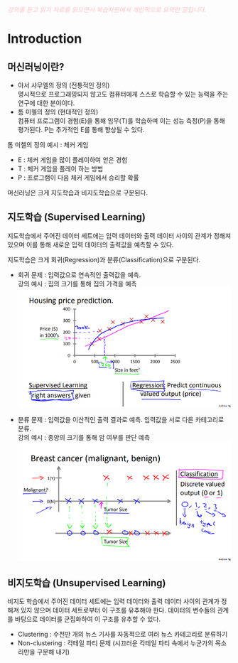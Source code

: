 <span style="color:pink">*강의를 듣고 읽기 자료를 읽으면서 복습차원에서 개인적으로 요약한 글입니다.*<span>

# Introduction

## 머신러닝이란?

- 아서 사무엘의 정의 (전통적인 정의)  
  명시적으로 프로그래밍되지 않고도 컴퓨터에게 스스로 학습할 수 있는 능력을 주는 연구에 대한 분야이다.
- 톰 미첼의 정의 (현대적인 정의)  
  컴퓨터 프로그램이 경험(E)을 통해 임무(T)를 학습하며 이는 성능 측정(P)을 통해 평가된다. P는 추가적인 E를 통해 향상될 수 있다.

톰 미첼의 정의 예시 : 체커 게임

- E : 체커 게임을 많이 플레이하여 얻은 경험
- T : 체커 게임을 플레이 하는 방법
- P : 프로그램이 다음 체커 게임에서 승리할 확률

머신러닝은 크게 지도학습과 비지도학습으로 구분된다.

## 지도학습 (Supervised Learning)

지도학습에서 주어진 데이터 세트에는 입력 데이터와 출력 데이터 사이의 관계가 정해져 있으며 이를 통해 새로운 입력 데이터의 출력값을 예측할 수 있다.

지도학습은 크게 회귀(Regression)과 분류(Classification)으로 구분된다.

- 회귀 문제 : 입력값으로 연속적인 출력값을 예측.\
  강의 예시 : 집의 크기를 통해 집의 가격을 예측
  ![집 가격 문제](/week1/image/houseproblem.jpg)


- 분류 문제 : 입력값을 이산적인 출력 결과로 예측. 입력값을 서로 다른 카테고리로 분류. \
  강의 예시 : 종양의 크기를 통해 암 여부를 판단 예측 
  ![암 문제](/week1/image/cancerproblem.png)


## 비지도학습 (Unsupervised Learning)

비지도 학습에서 주어진 데이터 세트에는 입력 데이터와 출력 데이터 사이의 관계가 정해져 있지 않으며 데이터 세트로부터 이 구조를 유추해야 한다. 데이터의 변수들의 관계를 바탕으로 데이터를 군집화하여 이 구조를 유추할 수 있다.

- Clustering : 수천만 개의 뉴스 기사를 자동적으로 여러 뉴스 카테고리로 분류하기
- Non-clustering : 칵테일 파티 문제 (시끄러운 칵테일 파티 속에서 누군가의 목소리만을 구분해 내기)